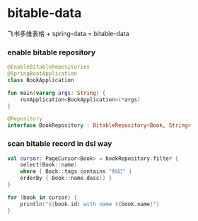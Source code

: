 # bitable-data

飞书多维表格 + spring-data = bitable-data

### enable bitable repository

```kotlin
@EnableBitableRepositories
@SpringBootApplication
class BookApplication

fun main(vararg args: String) {
    runApplication<BookApplication>(*args)
}

@Repository
interface BookRepository : BitableRepository<Book, String>
```

### scan bitable record in dsl way

```kotlin
val cursor: PageCursor<Book> = bookRepository.filter {
    select(Book::name)
    where { Book::tags contains "科幻" } 
    orderBy { Book::name.desc() }
}

for (book in cursor) {
    println("${book.id} with name ${book.name}")
}
```
